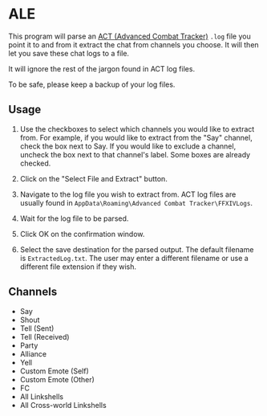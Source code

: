 # ALE

This program will parse an [ACT (Advanced Combat Tracker)](https://advancedcombattracker.com/) `.log` file you point it to and from it extract the chat from channels you choose. It will then let you save these chat logs to a file.

It will ignore the rest of the jargon found in ACT log files.

To be safe, please keep a backup of your log files.

## Usage

1. Use the checkboxes to select which channels you would like to extract from. For example, if you would like to extract from the "Say" channel, check the box next to Say. If you would like to exclude a channel, uncheck the box next to that channel's label. Some boxes are already checked.

2. Click on the "Select File and Extract" button.

3. Navigate to the log file you wish to extract from. ACT log files are usually found in `AppData\Roaming\Advanced Combat Tracker\FFXIVLogs`.

4. Wait for the log file to be parsed.

5. Click OK on the confirmation window.

6. Select the save destination for the parsed output. The default filename is `ExtractedLog.txt`. The user may enter a different filename or use a different file extension if they wish.

## Channels
* Say
* Shout
* Tell (Sent)
* Tell (Received)
* Party
* Alliance
* Yell
* Custom Emote (Self)
* Custom Emote (Other)
* FC
* All Linkshells
* All Cross-world Linkshells
